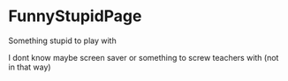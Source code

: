 # FunnyStupidPage
Something stupid to play with

I dont know maybe screen saver or something to screw teachers with (not in that way)
